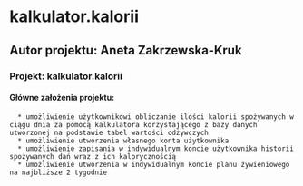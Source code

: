 # kalkulator.kalorii
## Autor projektu: Aneta Zakrzewska-Kruk
### Projekt: kalkulator.kalorii 
#### Główne założenia projektu:
      * umożliwienie użytkownikowi obliczanie ilości kalorii spożywanych w ciągu dnia za pomocą kalkulatora korzystającego z bazy danych utworzonej na podstawie tabel wartości odżywczych
      * umożliwienie utworzenia własnego konta użytkownika
      * umożliwienie zapisania w indywidualnym koncie użytkownika historii spożywanych dań wraz z ich kalorycznością
      * umożliwienie utworzenia w indywidualnym koncie planu żywieniowego na najbliższe 2 tygodnie
